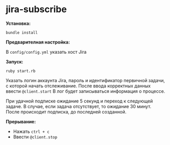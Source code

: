 # jira-subscribe

**Установка:**

`bundle install`

**Предварителная настройка:**

В `config/config.yml` указать хост Jira

**Запуск:**

`ruby start.rb`

Указать логин аккаунта Jira, пароль и идентификатор первичной задачи, с которой начать отслеживание. 
После ввода корректных данных ввести `@client.start`
В лог будет записываться информация о процессе.

При удачной подписке ожидание 5 секунд и переход к следующей задаче.
В случае, если задача отсутствует, то ожидание 30 минут. После происходит подписка, до последней созданной.

**Прерывание:**

- Нажать `ctrl + c`
- Ввести `@client.stop`
